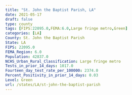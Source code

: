 ```yaml
---
title: "St. John the Baptist Parish, LA"
date: 2021-05-17
draft: false
type: county
tags: [FIPS:22095.0,FEMA:6.0,Large fringe metro,Green]
categories: [LA]
County: St. John the Baptist Parish
State: LA
FIPS: 22095.0
FEMA_Region: 6.0
Population: 42837.0
NCHS_Urban_Rural_Classification: Large fringe metro
Tests_in_prior_14_days: 1017.0
Fourteen_day_test_rate_per_100000: 2374.0
Percent_Positivity_in_prior_14_days: 0.03
Level: Green
url: /states/LA/st-john-the-baptist-parish
---
```



